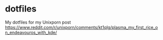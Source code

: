 # dotfiles
My dotfiles for my Unixporn post https://www.reddit.com/r/unixporn/comments/kt1qlg/plasma_my_first_rice_on_endeavouros_with_kde/
